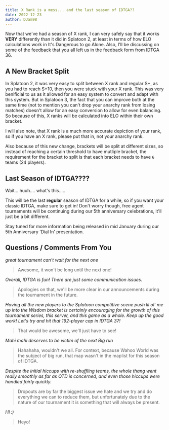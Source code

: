```yaml
---
title: X Rank is a mess... and the last season of IDTGA??
date: 2022-12-23
author: DJam98
---
```


Now that we've had a season of X rank, I can very safely say that it works **VERY** differently than it did in Splatoon 2, at least in terms of how ELO calculations work in It's Dangerous to go Alone. Also, I'll be discussing on some of the feedback that you all left us in the feedback form from IDTGA 36.

## A New Bracket Split

In Splatoon 2, it was very easy to split between X rank and regular S+, as you had to reach S+10, then you were stuck with your X rank. This was very benificial to us as it allowed for an easy system to convert and adapt with this system. But in Splatoon 3, the fact that you can improve both at the same time (not to mention you can't drop your anarchy rank from losing matches) doesn't allow for an easy conversion to allow for even balancing. So because of this, X ranks will be calculated into ELO within their own bracket.

I will also note, that X rank is a much more accurate depiction of your rank, so if you have an X rank, please put that in, not your anarchy rank.

Also because of this new change, brackets will be split at different sizes, so instead of reaching a certain threshold to have mutliple bracket, the requirement for the bracket to split is that each bracket needs to have `6` teams (24 players).

## Last Season of IDTGA????

Wait... huuh.... what's this.....

This will be the last **regular** season of IDTGA for a while, so if you want your classic IDTGA, make sure to get in! Don't worry though, free agent tournaments will be continuing during our 5th anniversary celebrations, it'll just be a bit different.

Stay tuned for more information being released in mid January during our 5th Anniversary 'Dial In' presentation.

## Questions / Comments From You

*great tournament can't wait for the next one*
> Awesome, it won't be long until the next one!

*Overall, IDTGA is fun! There are just some communication issues.*
> Apologies on that, we'll be more clear in our announcements during the tournament in the future.

*Having all the new players to the Splatoon competitive scene push lil ol' me up into the Wisdom bracket is certainly encouraging for the growth of this tournament series, this server, and this game as a whole. Keep up the good work! Let's try and hit that 192-player cap in IDTGA 37!*
> That would be awesome, we'll just have to see!

*Mahi mahi deserves to be victim of the next Big run*
> Hahahaha, wouldn't we all. For context, because Wahoo World was the subject of big run, that map wasn't in the maplist for this season of IDTGA.

*Despite the initial hiccups with re-shuffling teams, the whole thang went really smoothly as far as OTD is concerned, and even those hiccups were handled fairly quickly.*
> Dropouts are by far the biggest issue we hate and we try and do everything we can to reduce them, but unfortunately due to the nature of our tournament it is something that will always be present.

*Hi :)*
> Heyo!
